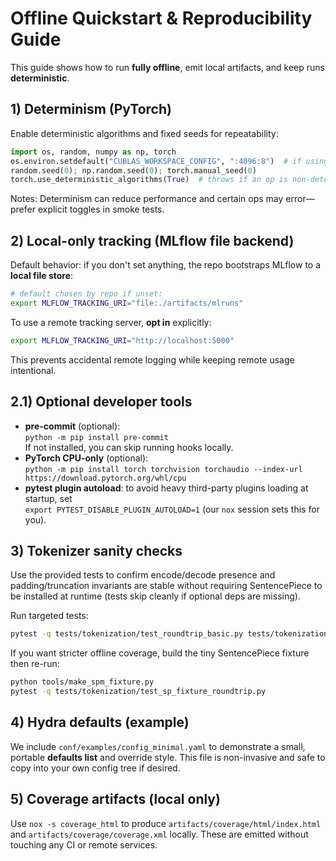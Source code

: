 # Offline Quickstart & Reproducibility Guide

This guide shows how to run **fully offline**, emit local artifacts, and keep runs **deterministic**.

## 1) Determinism (PyTorch)

Enable deterministic algorithms and fixed seeds for repeatability:

```python
import os, random, numpy as np, torch
os.environ.setdefault("CUBLAS_WORKSPACE_CONFIG", ":4096:8")  # if using CUDA
random.seed(0); np.random.seed(0); torch.manual_seed(0)
torch.use_deterministic_algorithms(True)  # throws if an op is non-deterministic
```

Notes: Determinism can reduce performance and certain ops may error—prefer explicit toggles in smoke tests.

## 2) Local-only tracking (MLflow file backend)

Default behavior: if you don't set anything, the repo bootstraps MLflow to a **local file store**:

```bash
# default chosen by repo if unset:
export MLFLOW_TRACKING_URI="file:./artifacts/mlruns"
```

To use a remote tracking server, **opt in** explicitly:

```bash
export MLFLOW_TRACKING_URI="http://localhost:5000"
```

This prevents accidental remote logging while keeping remote usage intentional.

## 2.1) Optional developer tools

- **pre-commit** (optional):  
  `python -m pip install pre-commit`  
  If not installed, you can skip running hooks locally.
- **PyTorch CPU-only** (optional):  
  `python -m pip install torch torchvision torchaudio --index-url https://download.pytorch.org/whl/cpu`
- **pytest plugin autoload**: to avoid heavy third-party plugins loading at startup, set  
  `export PYTEST_DISABLE_PLUGIN_AUTOLOAD=1` (our `nox` session sets this for you).

## 3) Tokenizer sanity checks

Use the provided tests to confirm encode/decode presence and padding/truncation invariants are stable
without requiring SentencePiece to be installed at runtime (tests skip cleanly if optional deps are missing).

Run targeted tests:

```bash
pytest -q tests/tokenization/test_roundtrip_basic.py tests/tokenization/test_padding_truncation_ext.py -k "encode_decode_presence or padding or truncation"
```

If you want stricter offline coverage, build the tiny SentencePiece fixture then re-run:

```bash
python tools/make_spm_fixture.py
pytest -q tests/tokenization/test_sp_fixture_roundtrip.py
```

## 4) Hydra defaults (example)

We include `conf/examples/config_minimal.yaml` to demonstrate a small, portable **defaults list** and override style.
This file is non-invasive and safe to copy into your own config tree if desired.

## 5) Coverage artifacts (local only)

Use `nox -s coverage_html` to produce `artifacts/coverage/html/index.html` and `artifacts/coverage/coverage.xml` locally.
These are emitted without touching any CI or remote services.
